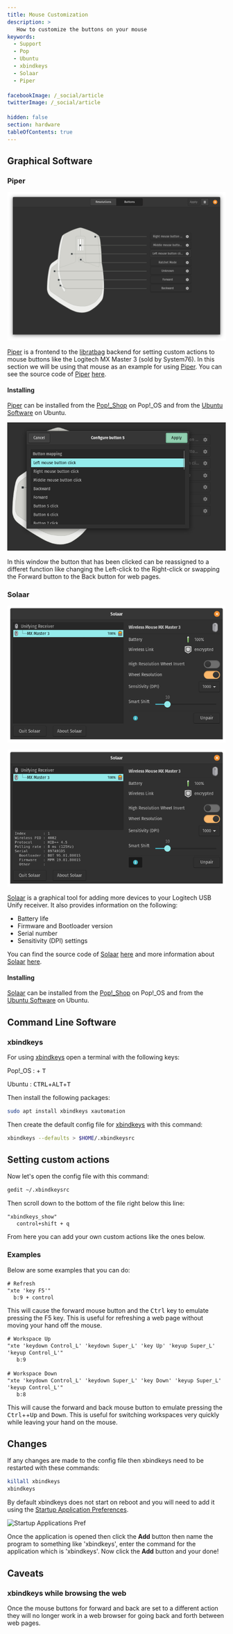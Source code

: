 ```yaml
---
title: Mouse Customization
description: >
   How to customize the buttons on your mouse
keywords:
  - Support
  - Pop
  - Ubuntu
  - xbindkeys
  - Solaar
  - Piper

facebookImage: /_social/article
twitterImage: /_social/article

hidden: false
section: hardware
tableOfContents: true
---
```


## Graphical Software

### Piper

![Piper Buttons Window](/images/custom-mouse-buttons/Piper-2.png)

<u>Piper</u> is a frontend to the <u>libratbag</u> backend for setting custom actions to mouse buttons like the Logitech MX Master 3 (sold by System76). In this section we will be using that mouse as an example for using <u>Piper</u>. You can see the source code of <u>Piper</u> [here](https://github.com/libratbag/piper). 

#### Installing

<u>Piper</u> can be installed from the <u>Pop!\_Shop</u> on Pop!\_OS and from the <u>Ubuntu Software</u> on Ubuntu.

![Piper Buttons Assign Window](/images/custom-mouse-buttons/Piper-3.png)

In this window the button that has been clicked can be reassigned to a differet function like changing the Left-click to the Right-click or swapping the Forward button to the Back button for web pages.

### Solaar

![Solaar Main Window](/images/custom-mouse-buttons/Solaar.png)

![Solaar Main Window with information](/images/custom-mouse-buttons/Solaar-2.png)

<u>Solaar</u> is a graphical tool for adding more devices to your Logitech USB Unify receiver. It also provides information on the following:

- Battery life
- Firmware and Bootloader version
- Serial number
- Sensitivity (DPI) settings

You can find the source code of <u>Solaar</u> [here](https://github.com/pwr-Solaar/Solaar/) and more information about <u>Solaar</u> [here](https://pwr-solaar.github.io/Solaar/devices).

#### Installing

<u>Solaar</u> can be installed from the <u>Pop!\_Shop</u> on Pop!\_OS and from the <u>Ubuntu Software</u> on Ubuntu.

## Command Line Software

### xbindkeys

For using <u>xbindkeys</u> open a terminal with the following keys:

Pop!_OS : <kbd><font-awesome-icon :icon="['fab', 'pop-os']"></font-awesome-icon></kbd> + <kbd>T</kbd>

Ubuntu : <kbd>CTRL</kbd>+<kbd>ALT</kbd>+<kbd>T</kbd>

Then install the following packages:

```bash
sudo apt install xbindkeys xautomation
```

Then create the default config file for <u>xbindkeys</u> with this command:

```bash
xbindkeys --defaults > $HOME/.xbindkeysrc
```

## Setting custom actions

Now let's open the config file with this command:

```bash
gedit ~/.xbindkeysrc
```

Then scroll down to the bottom of the file right below this line:

```
"xbindkeys_show"
   control+shift + q
```

From here you can add your own custom actions like the ones below.

### Examples

Below are some examples that you can do:

```
# Refresh
"xte 'key F5'"
  b:9 + control
```

This will cause the forward mouse button and the <kbd>Ctrl</kbd> key to emulate pressing the F5 key. This is useful for refreshing a web page without moving your hand off the mouse.

```
# Workspace Up
"xte 'keydown Control_L' 'keydown Super_L' 'key Up' 'keyup Super_L' 'keyup Control_L'"
   b:9

# Workspace Down
"xte 'keydown Control_L' 'keydown Super_L' 'key Down' 'keyup Super_L' 'keyup Control_L'"
   b:8
```

This will cause the forward and back mouse button to emulate pressing the <kbd>Ctrl</kbd>+<kbd><font-awesome-icon :icon="['fab', 'pop-os']"></font-awesome-icon></kbd>+<kbd>Up</kbd> and <kbd>Down</kbd>. This is useful for switching workspaces very quickly while leaving your hand on the mouse.

## Changes

If any changes are made to the config file then xbindkeys need to be restarted with these commands:

```bash
killall xbindkeys
xbindkeys
```

By default xbindkeys does not start on reboot and you will need to add it using the <u>Startup Application Preferences</u>.

![Startup Applications Pref](/images/custom-mouse-buttons/startup-applications-pref.png)

Once the application is opened then click the **Add** button then name the program to something like 'xbindkeys', enter the command for the application which is 'xbindkeys'. Now click the **Add** button and your done!

## Caveats

### xbindkeys while browsing the web

Once the mouse buttons for forward and back are set to a different action they will no longer work in a web browser for going back and forth between web pages.
